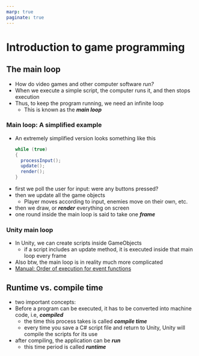 ```yaml
---
marp: true
paginate: true
---
```

<!-- headingDivider: 3 -->
<!-- class: default -->

# Introduction to game programming

## The main loop

* How do video games and other computer software *run?*
* When we execute a simple script, the computer runs it, and then stops execution
* Thus, to keep the program running, we need an infinite loop
	* This is known as the ***main loop***

<!-- _footer: https://gameprogrammingpatterns.com/game-loop.html-->

### Main loop: A simplified example

* An extremely simplified version looks something like this
  ```c#
  while (true)
  {
    processInput();
    update();
    render();
  }
  ```
* first we poll the user for input: were any buttons pressed?
* then we update all the game objects
  * Player moves according to input, enemies move on their own, etc.
* then we draw, or ***render*** everything on screen
* one round inside the main loop is said to take one ***frame***

### Unity main loop

* In Unity, we can create scripts inside GameObjects
  * if a script includes an update method, it is executed inside that main loop every frame
* Also btw, the main loop is in reality much more complicated
* [Manual: Order of execution for event functions](https://docs.unity3d.com/Manual/ExecutionOrder.html)

## Runtime vs. compile time

* two important concepts:
* Before a program can be executed, it has to be converted into machine code, i.e, ***compiled***
  * the time this process takes is called ***compile time***
  * every time you save a C# script file and return to Unity, Unity will compile the scripts for its use
* after compiling, the application can be ***run***
  * this time period is called ***runtime***
